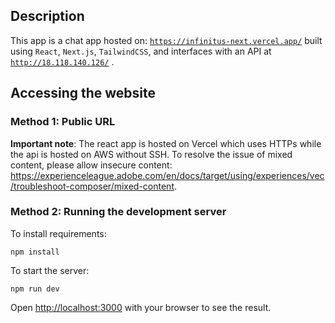 ## Description

This app is a chat app hosted on: [```https://infinitus-next.vercel.app/```](https://infinitus-next.vercel.app/) built using ```React```, ```Next.js```, ```TailwindCSS```, and interfaces with an API at 
 [```http://18.118.140.126/```](http://18.118.140.126/) . 

## Accessing the website

### Method 1: Public URL

**Important note**: The react app is hosted on Vercel which uses HTTPs while the api is hosted on AWS without SSH. To resolve the issue of mixed content, please allow insecure content: https://experienceleague.adobe.com/en/docs/target/using/experiences/vec/troubleshoot-composer/mixed-content.


### Method 2: Running the development server 

To install requirements:
```
npm install
```

To start the server: 
```
npm run dev
```

Open [http://localhost:3000](http://localhost:3000) with your browser to see the result.



